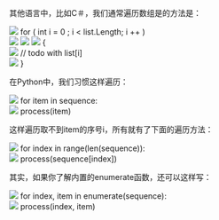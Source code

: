 其他语言中，比如C＃，我们通常遍历数组是的方法是：  

![](http://www.cnblogs.com/Images/OutliningIndicators/None.gif) for  (  int  i
=  0  ; i  < list.Length; i  ++  )  
![](http://www.cnblogs.com/Images/OutliningIndicators/ExpandedBlockStart.gif)
![](http://www.cnblogs.com/Images/OutliningIndicators/ContractedBlock.gif)
![](http://www.cnblogs.com/Images/dot.gif) {  
![](http://www.cnblogs.com/Images/OutliningIndicators/InBlock.gif) //  todo
with list[i]  
![](http://www.cnblogs.com/Images/OutliningIndicators/ExpandedBlockEnd.gif) }

  
在Python中，我们习惯这样遍历：  

![](http://www.cnblogs.com/Images/OutliningIndicators/None.gif) for  item  in
sequence:  
![](http://www.cnblogs.com/Images/OutliningIndicators/None.gif) process(item)

  
这样遍历取不到item的序号i，所有就有了下面的遍历方法：  

![](http://www.cnblogs.com/Images/OutliningIndicators/None.gif) for  index  in
range(len(sequence)):  
![](http://www.cnblogs.com/Images/OutliningIndicators/None.gif)
process(sequence[index])

  
其实，如果你了解内置的enumerate函数，还可以这样写：  

![](http://www.cnblogs.com/Images/OutliningIndicators/None.gif) for  index,
item  in  enumerate(sequence):  
![](http://www.cnblogs.com/Images/OutliningIndicators/None.gif) process(index,
item)

